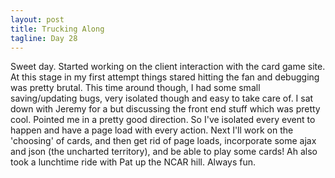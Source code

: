 ```yaml
---
layout: post
title: Trucking Along
tagline: Day 28
---
```


Sweet day. Started working on the client interaction with the card game site. At this stage in my first attempt things stared hitting the fan and debugging was pretty brutal. This time around though, I had some small saving/updating bugs, very isolated though and easy to take care of. I sat down with Jeremy for a but discussing the front end stuff which was pretty cool. Pointed me in a pretty good direction. So I've isolated every event to happen and have a page load with every action. Next I'll work on the 'choosing' of cards, and then get rid of page loads, incorporate some ajax and json (the uncharted territory), and be able to play some cards! Ah also took a lunchtime ride with Pat up the NCAR hill. Always fun. 